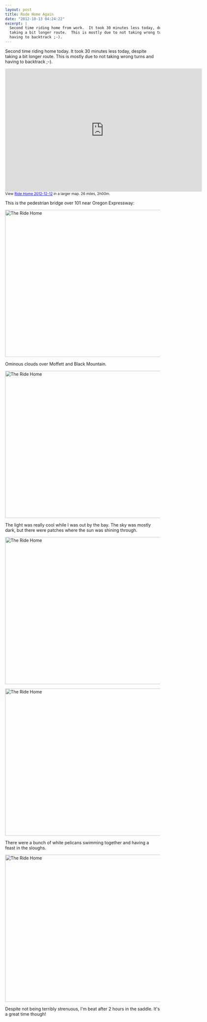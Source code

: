 ```yaml
---
layout: post
title: Rode Home Again
date: "2012-10-13 04:24:22"
excerpt: |
  Second time riding home from work.  It took 30 minutes less today, despite
  taking a bit longer route.  This is mostly due to not taking wrong turns and
  having to backtrack ;-).
---
```


Second time riding home today. It took 30 minutes less today, despite taking a bit longer route. This is mostly due to not taking wrong turns and having to backtrack ;-).

<iframe width="640" height="400" frameborder="0" scrolling="no" marginheight="0" marginwidth="0" src="https://maps.google.com/maps/ms?msid=204175310944031498999.0004cbe919311217577c0&amp;msa=0&amp;ie=UTF8&amp;t=m&amp;ll=37.372886,-122.0224&amp;spn=0.218271,0.438766&amp;z=11&amp;output=embed"></iframe><br /><small>View <a href="https://maps.google.com/maps/ms?msid=204175310944031498999.0004cbe919311217577c0&amp;msa=0&amp;ie=UTF8&amp;t=m&amp;ll=37.372886,-122.0224&amp;spn=0.218271,0.438766&amp;z=11&amp;source=embed" style="color:#0000FF;text-align:left">Ride Home 2012-12-12</a> in a larger map.  26 miles, 2h00m.</small>

This is the pedestrian bridge over 101 near Oregon Expressway:

<a href="http://www.flickr.com/photos/thenobot/8081658918/" title="The Ride Home by thenobot, on Flickr"><img src="https://farm9.staticflickr.com/8474/8081658918_b8e9879a4c_z.jpg" width="640" height="478" alt="The Ride Home"></a>

Ominous clouds over Moffett and Black Mountain.

<a href="http://www.flickr.com/photos/thenobot/8081659086/" title="The Ride Home by thenobot, on Flickr"><img src="https://farm9.staticflickr.com/8324/8081659086_31e9442d1f_z.jpg" width="640" height="478" alt="The Ride Home"></a>

The light was really cool while I was out by the bay. The sky was mostly dark, but there were patches where the sun was shining through.

<a href="http://www.flickr.com/photos/thenobot/8081659196/" title="The Ride Home by thenobot, on Flickr"><img src="https://farm9.staticflickr.com/8051/8081659196_4eabbaa292_z.jpg" width="640" height="478" alt="The Ride Home"></a>

<a href="http://www.flickr.com/photos/thenobot/8081659400/" title="The Ride Home by thenobot, on Flickr"><img src="https://farm9.staticflickr.com/8046/8081659400_43dee70372_z.jpg" width="640" height="478" alt="The Ride Home"></a>

There were a bunch of white pelicans swimming together and having a feast in the sloughs.

<a href="http://www.flickr.com/photos/thenobot/8081664025/" title="The Ride Home by thenobot, on Flickr"><img src="https://farm9.staticflickr.com/8466/8081664025_f26891b222_z.jpg" width="640" height="478" alt="The Ride Home"></a>

Despite not being terribly strenuous, I'm beat after 2 hours in the saddle. It's a great time though!

